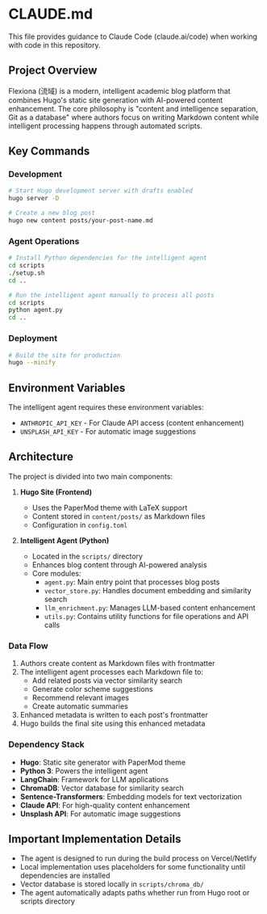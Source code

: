 # CLAUDE.md

This file provides guidance to Claude Code (claude.ai/code) when working with code in this repository.

## Project Overview

Flexiona (流域) is a modern, intelligent academic blog platform that combines Hugo's static site generation with AI-powered content enhancement. The core philosophy is "content and intelligence separation, Git as a database" where authors focus on writing Markdown content while intelligent processing happens through automated scripts.

## Key Commands

### Development

```bash
# Start Hugo development server with drafts enabled
hugo server -D

# Create a new blog post
hugo new content posts/your-post-name.md
```

### Agent Operations

```bash
# Install Python dependencies for the intelligent agent
cd scripts
./setup.sh
cd ..

# Run the intelligent agent manually to process all posts
cd scripts
python agent.py
cd ..
```

### Deployment

```bash
# Build the site for production
hugo --minify
```

## Environment Variables

The intelligent agent requires these environment variables:

- `ANTHROPIC_API_KEY` - For Claude API access (content enhancement)
- `UNSPLASH_API_KEY` - For automatic image suggestions

## Architecture

The project is divided into two main components:

1. **Hugo Site (Frontend)**
   - Uses the PaperMod theme with LaTeX support
   - Content stored in `content/posts/` as Markdown files
   - Configuration in `config.toml`

2. **Intelligent Agent (Python)**
   - Located in the `scripts/` directory
   - Enhances blog content through AI-powered analysis
   - Core modules:
     - `agent.py`: Main entry point that processes blog posts
     - `vector_store.py`: Handles document embedding and similarity search
     - `llm_enrichment.py`: Manages LLM-based content enhancement
     - `utils.py`: Contains utility functions for file operations and API calls

### Data Flow

1. Authors create content as Markdown files with frontmatter
2. The intelligent agent processes each Markdown file to:
   - Add related posts via vector similarity search
   - Generate color scheme suggestions
   - Recommend relevant images
   - Create automatic summaries
3. Enhanced metadata is written to each post's frontmatter
4. Hugo builds the final site using this enhanced metadata

### Dependency Stack

- **Hugo**: Static site generator with PaperMod theme
- **Python 3**: Powers the intelligent agent
- **LangChain**: Framework for LLM applications
- **ChromaDB**: Vector database for similarity search
- **Sentence-Transformers**: Embedding models for text vectorization
- **Claude API**: For high-quality content enhancement
- **Unsplash API**: For automatic image suggestions

## Important Implementation Details

- The agent is designed to run during the build process on Vercel/Netlify
- Local implementation uses placeholders for some functionality until dependencies are installed
- Vector database is stored locally in `scripts/chroma_db/`
- The agent automatically adapts paths whether run from Hugo root or scripts directory